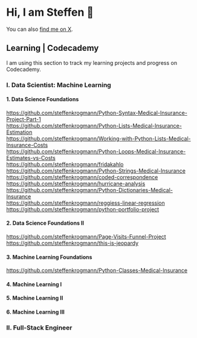 # Hi, I am Steffen 👋

You can also [find me on X](https://x.com/steffenkrogmann).

## Learning | Codecademy
I am using this section to track my learning projects and progress on Codecademy.

### I. Data Scientist: Machine Learning
#### 1. Data Science Foundations
https://github.com/steffenkrogmann/Python-Syntax-Medical-Insurance-Project-Part-1  
https://github.com/steffenkrogmann/Python-Lists-Medical-Insurance-Estimation  
https://github.com/steffenkrogmann/Working-with-Python-Lists-Medical-Insurance-Costs  
https://github.com/steffenkrogmann/Python-Loops-Medical-Insurance-Estimates-vs-Costs  
https://github.com/steffenkrogmann/fridakahlo  
https://github.com/steffenkrogmann/Python-Strings-Medical-Insurance  
https://github.com/steffenkrogmann/coded-correspondence  
https://github.com/steffenkrogmann/hurricane-analysis  
https://github.com/steffenkrogmann/Python-Dictionaries-Medical-Insurance  
https://github.com/steffenkrogmann/reggiess-linear-regression  
https://github.com/steffenkrogmann/python-portfolio-project  

#### 2. Data Science Foundations II
https://github.com/steffenkrogmann/Page-Visits-Funnel-Project  
https://github.com/steffenkrogmann/this-is-jeopardy  

#### 3. Machine Learning Foundations
https://github.com/steffenkrogmann/Python-Classes-Medical-Insurance  

#### 4. Machine Learning I

#### 5. Machine Learning II

#### 6. Machine Learning III


### II. Full-Stack Engineer
